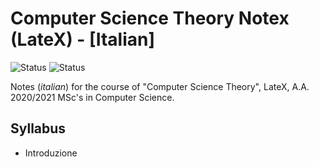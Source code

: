 # Computer Science Theory Notex (LateX) - [Italian]

![Status](https://img.shields.io/badge/notes-completed-brightgreen)
![Status](https://img.shields.io/badge/notes-completed-brightgreen)

Notes (_italian_) for the course of "Computer Science Theory", LateX, A.A. 2020/2021 MSc's in Computer Science.

## Syllabus

- Introduzione
